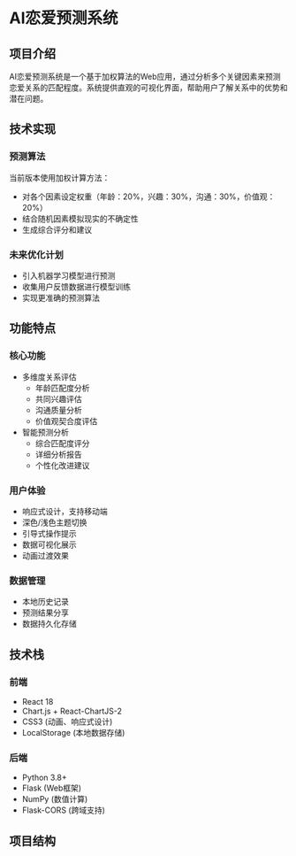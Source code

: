# AI恋爱预测系统

## 项目介绍
AI恋爱预测系统是一个基于加权算法的Web应用，通过分析多个关键因素来预测恋爱关系的匹配程度。系统提供直观的可视化界面，帮助用户了解关系中的优势和潜在问题。

## 技术实现
### 预测算法
当前版本使用加权计算方法：
- 对各个因素设定权重（年龄：20%，兴趣：30%，沟通：30%，价值观：20%）
- 结合随机因素模拟现实的不确定性
- 生成综合评分和建议

### 未来优化计划
- 引入机器学习模型进行预测
- 收集用户反馈数据进行模型训练
- 实现更准确的预测算法

## 功能特点

### 核心功能
- 多维度关系评估
  * 年龄匹配度分析
  * 共同兴趣评估
  * 沟通质量分析
  * 价值观契合度评估
- 智能预测分析
  * 综合匹配度评分
  * 详细分析报告
  * 个性化改进建议

### 用户体验
- 响应式设计，支持移动端
- 深色/浅色主题切换
- 引导式操作提示
- 数据可视化展示
- 动画过渡效果

### 数据管理
- 本地历史记录
- 预测结果分享
- 数据持久化存储

## 技术栈

### 前端
- React 18
- Chart.js + React-ChartJS-2
- CSS3 (动画、响应式设计)
- LocalStorage (本地数据存储)

### 后端
- Python 3.8+
- Flask (Web框架)
- NumPy (数值计算)
- Flask-CORS (跨域支持)

## 项目结构
